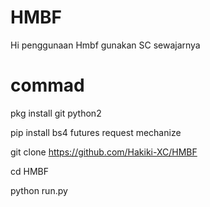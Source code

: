 # HMBF
Hi penggunaan Hmbf gunakan SC sewajarnya

# commad 

pkg install git python2

pip install bs4 futures request mechanize

git clone https://github.com/Hakiki-XC/HMBF

cd HMBF

python run.py
